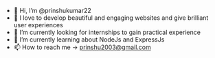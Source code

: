 - 👋 Hi, I’m @prinshukumar22
- 👀 I love to develop beautiful and engaging websites and give brilliant user experiences
- 🌱 I’m currently looking for internships to gain practical experience
- 💞️ I’m currently learning about NodeJs and ExpressJs
- 📫 How to reach me -> prinshu2003@gmail.com

<!---
prinshukumar22/prinshukumar22 is a ✨ special ✨ repository because its `README.md` (this file) appears on your GitHub profile.
You can click the Preview link to take a look at your changes.
--->
